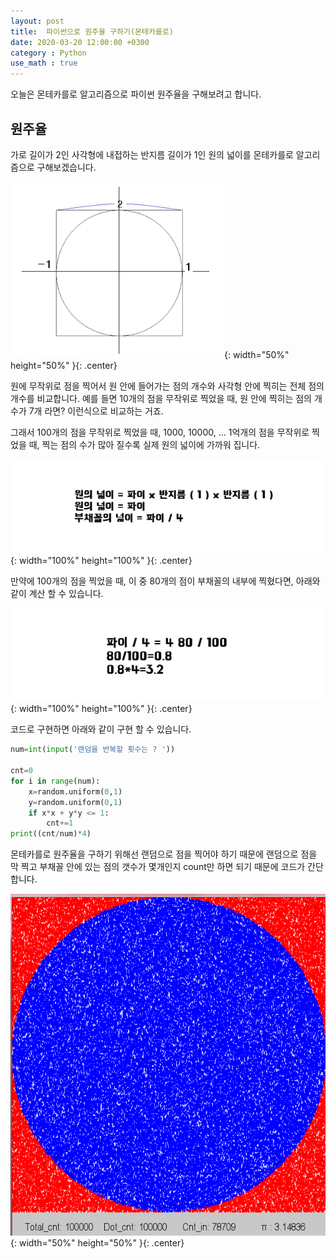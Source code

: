 ```yaml
---
layout: post
title:  파이썬으로 원주율 구하기(몬테카를로)
date: 2020-03-20 12:00:00 +0300
category : Python
use_math : true
---     
```


오늘은 몬테카를로 알고리즘으로 파이썬 원주율을 구해보려고 합니다. 

## 원주율  

가로 길이가 2인 사각형에 내접하는 반지름 길이가 1인 원의 넓이를 몬테카를로 알고리즘으로 구해보겠습니다.

![cir2](/public/img/cir2.png){: width="50%" height="50%" }{: .center}

원에 무작위로 점을 찍어서 원 안에 들어가는 점의 개수와 사각형 안에 찍히는 전체 점의 개수를 비교합니다. 예를 들면 10개의 점을 무작위로 찍었을 때, 원 안에 찍히는 점의 개수가 7개 라면? 이런식으로 비교하는 거죠. 

그래서 100개의 점을 무작위로 찍었을 때, 1000, 10000, ... 1억개의 점을 무작위로 찍었을 때, 찍는 점의 수가 많아 질수록 실제 원의 넓이에 가까워 집니다.  

![cir3](/public/img/cir3.png){: width="100%" height="100%" }{: .center}

만약에 100개의 점을 찍었을 때, 이 중 80개의 점이 부채꼴의 내부에 찍혔다면, 아래와 같이 계산 할 수 있습니다. 

![cir4](/public/img/cir4.png){: width="100%" height="100%" }{: .center}

코드로 구현하면 아래와 같이 구현 할 수 있습니다.

```python
num=int(input('랜덤을 반복할 횟수는 ? '))

cnt=0
for i in range(num):
    x=random.uniform(0,1)
    y=random.uniform(0,1)
    if x*x + y*y <= 1:
        cnt+=1
print((cnt/num)*4)
```

몬테카를로 원주율을 구하기 위해선 랜덤으로 점을 찍어야 하기 때문에 랜덤으로 점을 막 찍고 부채꼴 안에 있는 점의 갯수가 몇개인지 count만 하면 되기 때문에 코드가 간단합니다. 

![cir](/public/img/cir.png){: width="50%" height="50%" }{: .center}

